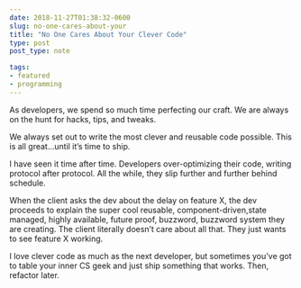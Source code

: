 ```yaml
---
date: 2018-11-27T01:38:32-0600
slug: no-one-cares-about-your
title: "No One Cares About Your Clever Code"
type: post
post_type: note

tags:
- featured
- programming
---
```

As developers, we spend so much time perfecting our craft. We are always on the hunt for hacks, tips, and tweaks.


We always set out to write the most clever and reusable code possible. This is all great…until it’s time to ship.


I have seen it time after time. Developers over-optimizing their code, writing protocol after protocol. All the while, they slip further and further behind schedule.


When the client asks the dev about the delay on feature X, the dev proceeds to explain the super cool reusable, component-driven,state managed, highly available, future proof, buzzword, buzzword system they are creating. The client literally doesn’t care about all that. They just wants to see feature X working.


I love clever code as much as the next developer, but sometimes you’ve got to table your inner CS geek and just ship something that works. Then, refactor later.



